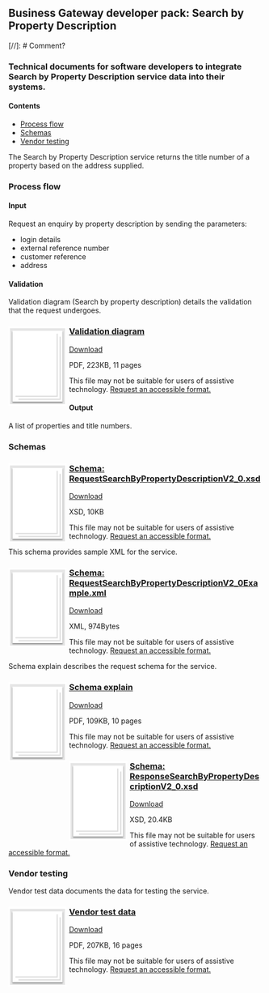 ## Business Gateway developer pack: Search by Property Description
[//]: # Comment?
### Technical documents for software developers to integrate Search by Property Description service data into their systems.

#### Contents
- [Process flow](#process-flow)
- [Schemas](#schemas)
- [Vendor testing](#vendor-testing)

The Search by Property Description service returns the title number of a property based on the address supplied.

### Process flow

#### Input
Request an enquiry by property description by sending the parameters:

- login details
- external reference number
- customer reference
- address

#### Validation
Validation diagram (Search by property description) details the validation that the request undergoes.

<h3><img style="float: left; margin: 0px 5px 0px 0px" src="../../images/file.png"> <a href="../../pdfs/services/RequestSearchbyPropertyDescriptionValidationDiagramV1_1.pdf">Validation diagram</a></h3>
<a download="RequestSearchbyPropertyDescriptionValidationDiagramV1_1.pdf" href="../../pdfs/services/RequestSearchbyPropertyDescriptionValidationDiagramV1_1.pdf">Download</a>

PDF, 223KB, 11 pages

This file may not be suitable for users of assistive technology. <a href="#" onclick="toggle_visibility('foo');return false;">Request an accessible format.</a>
<div style="display:none" id="foo">
If you use assistive technology (such as a screen reader) and need a version of this document in a more accessible format, please email <a href="mailto:customersupport@landregistry.gov.uk?body=Details%20of%20document%20required%3A%0A%0A%20%20Title%3A%20Validation%20diagram%0A%20%20Original%20format%3A%20pdf%0A%0APlease%20tell%20us%3A%0A%0A%20%201.%20What%20makes%20this%20format%20unsuitable%20for%20you%3F%0A%20%202.%20What%20format%20you%20would%20prefer%3F%0A%20%20%20%20%20%20&amp;subject=Request%20for%20%27Validation%20diagram%27%20in%20an%20alternative%20format">customersupport@landregistry.gov.uk</a>.
Please tell us what format you need. It will help us if you say what assistive technology you use.
</div>


#### Output
A list of properties and title numbers.

### Schemas

<h3><img style="float: left; margin: 0px 5px 0px 0px" src="../../images/file.png"> <a href="../../schemas/RequestSearchByPropertyDescriptionV2_0.xsd">Schema: RequestSearchByPropertyDescriptionV2_0.xsd</a></h3>
<a download="RequestSearchByPropertyDescriptionV2_0" href="../../schemas/RequestSearchByPropertyDescriptionV2_0.xsd">Download</a>

XSD, 10KB

This file may not be suitable for users of assistive technology. <a href="#" onclick="toggle_visibility('foo');">Request an accessible format.</a>
<div style="display:none" id="foo">
If you use assistive technology (such as a screen reader) and need a version of this document in a more accessible format, please email <a href="mailto:customersupport@landregistry.gov.uk?body=Details%20of%20document%20required%3A%0A%0A%20%20Title%3A%20Schema%3A%20RequestSearchByPropertyDescriptionV2_0.xsd%0A%20%20Original%20format%3A%20xsd%0A%0APlease%20tell%20us%3A%0A%0A%20%201.%20What%20makes%20this%20format%20unsuitable%20for%20you%3F%0A%20%202.%20What%20format%20you%20would%20prefer%3F%0A%20%20%20%20%20%20&amp;subject=Request%20for%20%27Schema%3A%20RequestSearchByPropertyDescriptionV2_0.xsd%27%20in%20an%20alternative%20format">customersupport@landregistry.gov.uk</a>.
Please tell us what format you need. It will help us if you say what assistive technology you use.
</div>

This schema provides sample XML for the service.

<h3><img style="float: left; margin: 0px 5px 0px 0px" src="../../images/file.png"> <a href="../../xml/RequestSearchByPropertyDescriptionV2_0Example.xml">Schema: RequestSearchByPropertyDescriptionV2_0Example.xml</a></h3>
<a download="RequestSearchByPropertyDescriptionV2_0Example.xml" href="../../xml/RequestSearchByPropertyDescriptionV2_0Example.xml">Download</a>

XML, 974Bytes

This file may not be suitable for users of assistive technology. <a href="#" onclick="toggle_visibility('foo');">Request an accessible format.</a>
<div style="display:none" id="foo">
If you use assistive technology (such as a screen reader) and need a version of this document in a more accessible format, please email <a href="mailto:customersupport@landregistry.gov.uk?body=Details%20of%20document%20required%3A%0A%0A%20%20Title%3A%20Schema%3A%20RequestSearchByPropertyDescriptionV2_0Example.xml%0A%20%20Original%20format%3A%20xml%0A%0APlease%20tell%20us%3A%0A%0A%20%201.%20What%20makes%20this%20format%20unsuitable%20for%20you%3F%0A%20%202.%20What%20format%20you%20would%20prefer%3F%0A%20%20%20%20%20%20&amp;subject=Request%20for%20%27Schema%3A%20RequestSearchByPropertyDescriptionV2_0Example.xml%27%20in%20an%20alternative%20format">customersupport@landregistry.gov.uk</a>.
Please tell us what format you need. It will help us if you say what assistive technology you use.
</div>

Schema explain describes the request schema for the service.

<h3><img style="float: left; margin: 0px 5px 0px 0px" src="../../images/file.png"> <a href="../../pdfs/services/RequestSearchByPropertyDescriptionV2_0SchemaExplain.pdf">Schema explain</a></h3>
<a download="RequestSearchByPropertyDescriptionV2_0SchemaExplain.pdf" href="../../pdfs/services/RequestSearchByPropertyDescriptionV2_0SchemaExplain.pdf">Download</a>

PDF, 109KB, 10 pages

This file may not be suitable for users of assistive technology. <a href="#" onclick="toggle_visibility('foo');">Request an accessible format.</a>
<div style="display:none" id="foo">
If you use assistive technology (such as a screen reader) and need a version of this document in a more accessible format, please email <a href="mailto:customersupport@landregistry.gov.uk?body=Details%20of%20document%20required%3A%0A%0A%20%20Title%3A%20Schema%20explain%0A%20%20Original%20format%3A%20pdf%0A%0APlease%20tell%20us%3A%0A%0A%20%201.%20What%20makes%20this%20format%20unsuitable%20for%20you%3F%0A%20%202.%20What%20format%20you%20would%20prefer%3F%0A%20%20%20%20%20%20&amp;subject=Request%20for%20%27Schema%20explain%27%20in%20an%20alternative%20format">customersupport@landregistry.gov.uk</a>.
Please tell us what format you need. It will help us if you say what assistive technology you use.
</div>

<h3><img style="float: left; margin: 0px 5px 0px 0px" src="../../images/file.png"> <a href="../../schemas/ResponseSearchByPropertyDescriptionV2_0.xsd">Schema: ResponseSearchByPropertyDescriptionV2_0.xsd</a></h3>
<a download="ResponseSearchByPropertyDescriptionV2_0.xsd" href="../../schemas/ResponseSearchByPropertyDescriptionV2_0.xsd">Download</a>

XSD, 20.4KB

This file may not be suitable for users of assistive technology. <a href="#" onclick="toggle_visibility('foo');">Request an accessible format.</a>
<div style="display:none" id="foo">
If you use assistive technology (such as a screen reader) and need a version of this document in a more accessible format, please email <a href="mailto:customersupport@landregistry.gov.uk?body=Details%20of%20document%20required%3A%0A%0A%20%20Title%3A%20Schema%3A%20ResponseSearchByPropertyDescriptionV2_0.xsd%0A%20%20Original%20format%3A%20xsd%0A%0APlease%20tell%20us%3A%0A%0A%20%201.%20What%20makes%20this%20format%20unsuitable%20for%20you%3F%0A%20%202.%20What%20format%20you%20would%20prefer%3F%0A%20%20%20%20%20%20&amp;subject=Request%20for%20%27Schema%3A%20ResponseSearchByPropertyDescriptionV2_0.xsd%27%20in%20an%20alternative%20format">customersupport@landregistry.gov.uk</a>.
Please tell us what format you need. It will help us if you say what assistive technology you use.
</div>

### Vendor testing

Vendor test data documents the data for testing the service.

<h3><img style="float: left; margin: 0px 5px 0px 0px" src="../../images/file.png"> <a href="../../pdfs/services/SearchByPropertyDescriptionVendorTest.pdf">Vendor test data</a></h3>
<a download="SearchByPropertyDescriptionVendorTest.pdf" href="../../pdfs/services/SearchByPropertyDescriptionVendorTest.pdf">Download</a>

PDF, 207KB, 16 pages

This file may not be suitable for users of assistive technology. <a href="#" onclick="toggle_visibility('foo');">Request an accessible format.</a>
<div style="display:none" id="foo">
If you use assistive technology (such as a screen reader) and need a version of this document in a more accessible format, please email <a href="mailto:customersupport@landregistry.gov.uk?body=Details%20of%20document%20required%3A%0A%0A%20%20Title%3A%20Vendor%20test%20data%0A%20%20Original%20format%3A%20pdf%0A%0APlease%20tell%20us%3A%0A%0A%20%201.%20What%20makes%20this%20format%20unsuitable%20for%20you%3F%0A%20%202.%20What%20format%20you%20would%20prefer%3F%0A%20%20%20%20%20%20&amp;subject=Request%20for%20%27Vendor%20test%20data%27%20in%20an%20alternative%20format">customersupport@landregistry.gov.uk</a>.
Please tell us what format you need. It will help us if you say what assistive technology you use.
</div>